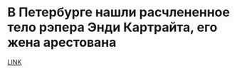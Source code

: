 # В Петербурге нашли расчлененное тело рэпера Энди Картрайта, его жена арестована



[LINK](https://varlamov.ru/3978188.html)